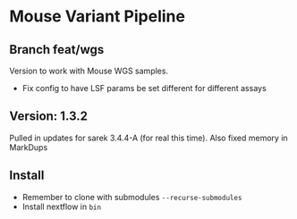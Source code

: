 # Mouse Variant Pipeline

## Branch feat/wgs

Version to work with Mouse WGS samples. 

- Fix config to have LSF params be set different for different assays

## Version: 1.3.2

Pulled in updates for sarek 3.4.4-A (for real this time). Also fixed memory in MarkDups

## Install

- Remember to clone with submodules `--recurse-submodules` 
- Install nextflow in `bin`

